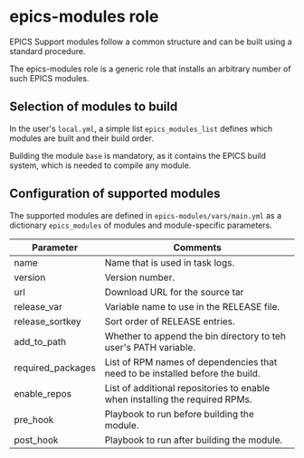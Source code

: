 # epics-modules role

EPICS Support modules follow a common structure
and can be built using a standard procedure.

The epics-modules role is a generic role
that installs an arbitrary number of such EPICS modules.

## Selection of modules to build

In the user's `local.yml`, a simple list `epics_modules_list`
defines which modules are built and their build order.

Building the module `base` is mandatory,
as it contains the EPICS build system, which is needed to compile any module.

## Configuration of supported modules

The supported modules are defined in `epics-modules/vars/main.yml`
as a dictionary `epics_modules` of modules
and module-specific parameters.

| Parameter       | Comments |
| --------------- | -------- |
| name            | Name that is used in task logs. |
| version         | Version number. |
| url             | Download URL for the source tar |
| release_var     | Variable name to use in the RELEASE file. |
| release_sortkey | Sort order of RELEASE entries. |
| add_to_path     | Whether to append the bin directory to teh user's PATH variable. |
| required_packages   | List of RPM names of dependencies that need to be installed before the build. |
| enable_repos    | List of additional repositories to enable when installing the required RPMs. |
| pre_hook        | Playbook to run before building the module. |
| post_hook       | Playbook to run after building the module. |
